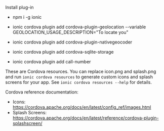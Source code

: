 Install plug-in
- npm i -g ionic

- ionic cordova plugin add cordova-plugin-geolocation --variable GEOLOCATION_USAGE_DESCRIPTION="To locate you"

- ionic cordova plugin add cordova-plugin-nativegeocoder

- ionic cordova plugin add cordova-sqlite-storage

- ionic cordova plugin add call-number

These are Cordova resources. You can replace icon.png and splash.png and run
`ionic cordova resources` to generate custom icons and splash screens for your
app. See `ionic cordova resources --help` for details.

Cordova reference documentation:

- Icons: https://cordova.apache.org/docs/en/latest/config_ref/images.html
- Splash Screens: https://cordova.apache.org/docs/en/latest/reference/cordova-plugin-splashscreen/
